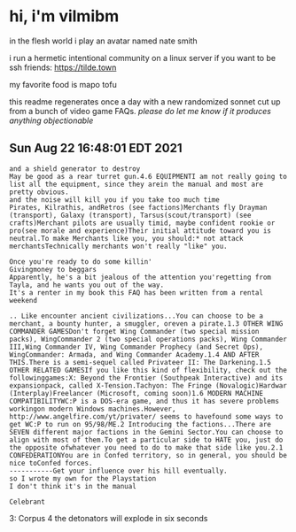 # hi, i'm vilmibm

in the flesh world i play an avatar named nate smith

i run a hermetic intentional community on a linux server if you want to be ssh friends: https://tilde.town

my favorite food is mapo tofu

this readme regenerates once a day with a new randomized sonnet cut up from a bunch of video game FAQs.
_please do let me know if it produces anything objectionable_

## Sun Aug 22 16:48:01 EDT 2021

    and a shield generator to destroy
    May be good as a rear turret gun.4.6 EQUIPMENTI am not really going to list all the equipment, since they arein the manual and most are pretty obvious.
    and the noise will kill you if you take too much time
    Pirates, Kilrathis, andRetros (see factions)Merchants fly Drayman (transport), Galaxy (transport), Tarsus(scout/transport) (see crafts)Merchant pilots are usually timid, maybe confident rookie or pro(see morale and experience)Their initial attitude toward you is neutral.To make Merchants like you, you should:* not attack merchantsTechnically merchants won't really "like" you.
    
    Once you're ready to do some killin'
    Givingmoney to beggars
    Apparently, he's a bit jealous of the attention you'regetting from Tayla, and he wants you out of the way.
    It's a renter in my book this FAQ has been written from a rental weekend
    
    .. Like encounter ancient civilizations...You can choose to be a merchant, a bounty hunter, a smuggler, oreven a pirate.1.3 OTHER WING COMMANDER GAMESDon't forget Wing Commander (two special mission packs), WingCommander 2 (two special operations packs), Wing Commander III,Wing Commander IV, Wing Commander Prophecy (and Secret Ops), WingCommander: Armada, and Wing Commander Academy.1.4 AND AFTER THIS.There is a semi-sequel called Privateer II: The Darkening.1.5 OTHER RELATED GAMESIf you like this kind of flexibility, check out the followinggames:X: Beyond the Frontier (Southpeak Interactive) and its expansionpack, called X-Tension.Tachyon: The Fringe (Novalogic)Hardwar (Interplay)Freelancer (Microsoft, coming soon)1.6 MODERN MACHINE COMPATIBILITYWC:P is a DOS-era game, and thus it has severe problems workingon modern Windows machines.However, http://www.angelfire.com/yt/privater/ seems to havefound some ways to get WC:P to run on 95/98/ME.2 Introducing the factions...There are SEVEN different major factions in the Gemini Sector.You can choose to align with most of them.To get a particular side to HATE you, just do the opposite ofwhatever you need to do to make that side like you.2.1 CONFEDERATIONYou are in Confed territory, so in general, you should be nice toConfed forces.
    -----------Get your influence over his hill eventually.
    so I wrote my own for the Playstation
    I don't think it's in the manual
    
    Celebrant 3: Corpus 4
    the detonators will explode in six seconds
